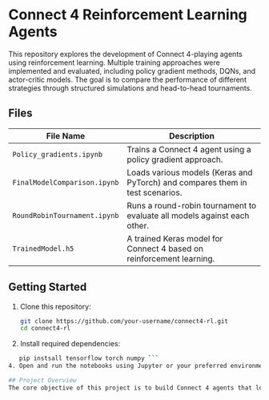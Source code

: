 # Connect 4 Reinforcement Learning Agents

This repository explores the development of Connect 4-playing agents using reinforcement learning. Multiple training approaches were implemented and evaluated, including policy gradient methods, DQNs, and actor-critic models. The goal is to compare the performance of different strategies through structured simulations and head-to-head tournaments.

## Files

| File Name                   | Description                                                                 |
|----------------------------|-----------------------------------------------------------------------------|
| `Policy_gradients.ipynb`   | Trains a Connect 4 agent using a policy gradient approach.                  |
| `FinalModelComparison.ipynb` | Loads various models (Keras and PyTorch) and compares them in test scenarios. |
| `RoundRobinTournament.ipynb` | Runs a round-robin tournament to evaluate all models against each other.     |
| `TrainedModel.h5`          | A trained Keras model for Connect 4 based on reinforcement learning.        |

## Getting Started

1. Clone this repository:
   ```bash
   git clone https://github.com/your-username/connect4-rl.git
   cd connect4-rl
2. Install required dependencies:
```bash
   pip instsall tensorflow torch numpy ```
4. Open and run the notebooks using Jupyter or your preferred environment.

## Project Overview
The core objective of this project is to build Connect 4 agents that learn to play through reinforcement learning. The notebooks support training, loading, and evaluating models using different learning algorithms. Results are compared through gameplay simulations and tournament-style evaluations.
